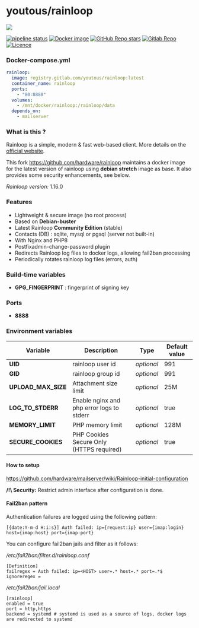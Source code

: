 # youtous/rainloop

![](https://i.goopics.net/nI.png)

[![pipeline status](https://gitlab.com/youtous/rainloop/badges/master/pipeline.svg)](https://gitlab.com/youtous/rainloop/-/commits/master)
[![Docker image](https://img.shields.io/badge/image-registry.gitlab.com%2Fyoutous%2Frainloop-e4f0fb?logo=docker)](https://gitlab.com/youtous/rainloop/container_registry/1687721)
[![GitHub Repo stars](https://img.shields.io/github/stars/youtous/rainloop?label=✨%20youtous%2Frainloop&style=social)](https://github.com/youtous/rainloop/)
[![Gitlab Repo](https://img.shields.io/badge/gitlab.com%2Fyoutous%2Fcaddy--consul--docker?label=✨%20youtous%2Frainloop&style=social&logo=gitlab)](https://gitlab.com/youtous/rainloop/)
[![Licence](https://img.shields.io/github/license/youtous/rainloop)](https://github.com/youtous/rainloop/blob/master/LICENSE) 


### Docker-compose.yml

```yml
rainloop:
  image: registry.gitlab.com/youtous/rainloop:latest
  container_name: rainloop
  ports:
    - "80:8888"
  volumes:
    - /mnt/docker/rainloop:/rainloop/data
  depends_on:
    - mailserver
```

### What is this ?

Rainloop is a simple, modern & fast web-based client. 
More details on the [official website](http://www.rainloop.net/).

This fork  https://github.com/hardware/rainloop maintains a docker image for the latest version of rainloop using **debian stretch** image as base.
It also provides some security enhancements, see below.

*Rainloop version:* 1.16.0

### Features
- Lightweight & secure image (no root process)
- Based on **Debian-buster**
- Latest Rainloop **Community Edition** (stable)
- Contacts (DB) : sqlite, mysql or pgsql (server not built-in)
- With Nginx and PHP8
- Postfixadmin-change-password plugin
- Redirects Rainloop log files to docker logs, allowing fail2ban processing
- Periodically rotates rainloop log files (errors, auth)

### Build-time variables
- **GPG_FINGERPRINT** : fingerprint of signing key

### Ports
- **8888**

### Environment variables
| Variable | Description | Type | Default value |
| -------- | ----------- | ---- | ------------- |
| **UID** | rainloop user id | *optional* | 991
| **GID** | rainloop group id | *optional* | 991
| **UPLOAD_MAX_SIZE** | Attachment size limit | *optional* | 25M
| **LOG_TO_STDERR** | Enable nginx and php error logs to stderr | *optional* | true
| **MEMORY_LIMIT** | PHP memory limit | *optional* | 128M
| **SECURE_COOKIES** | PHP Cookies Secure Only (HTTPS required) | *optional* | true

#### How to setup

https://github.com/hardware/mailserver/wiki/Rainloop-initial-configuration

**/!\\ Security:** Restrict admin interface after configuration is done.

#### Fail2ban pattern

Authentication failures are logged using the following pattern:
```
[{date:Y-m-d H:i:s}] Auth failed: ip={request:ip} user={imap:login} host={imap:host} port={imap:port}
```

You can configure fail2ban jails and filter as it follows:

_/etc/fail2ban/filter.d/rainloop.conf_
```
[Definition]
failregex = Auth failed: ip=<HOST> user=.* host=.* port=.*$
ignoreregex =
```

_/etc/fail2ban/jail.local_
```
[rainloop]
enabled = true
port = http,https
backend = systemd # systemd is used as a source of logs, docker logs are redirected to systemd
```